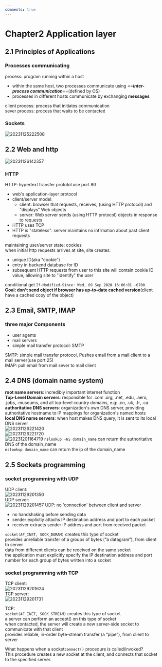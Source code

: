 ```yaml
---
comments: true
---
```


# Chapter2 Application layer
## 2.1 Principles of Applications  
### Processes communicating
process: program running within a host  

* within the same host, two processes communicate using ==***inter-process communication***==(defined by OS)
* processes in different hosts communicate by exchanging **messages**

client process: process that initiates communication  
sever process: process that waits to be contacted  
### Sockets
![20231125222508](https://s2.loli.net/2023/11/25/sBUAMw8DICbVjh3.png)  

## 2.2 Web and http  
![20231126142357](https://s2.loli.net/2023/11/26/rNVPhdZnKBXYpJU.png)  

### HTTP 
HTTP: hypertext transfer prototol  use port 80

* web's application-layer protocol
* client/server model:
  * client: browser that requests, receives, (using HTTP protocol) and "displays" Web objects
  * server: Web server sends (using HTTP protocol) objects in response to requests
* HTTP uses TCP  
* HTTP is "stateless": server maintains no infrmation about past client requests  

maintaining user/server state: cookies  
when initial http requests arrives at site, site creates:  

* unique ID(aka "cookie")  
* entry in backend database for ID 
* subsequent HTTP requests from user to this site will contain cookie ID value, allowing site to "identify" the user  

conditional get  `If-Modified-Since: Wed, 09 Sep 2020 16:06:01 -0700`  
**Goal: don't send object if browser has up-to-date cached version**(client have a cached copy of the object)  

## 2.3 Email, SMTP, IMAP  
### three major Components
* user agents  
* mail servers
* simple mail transfer protocol: SMTP

SMTP: simple mail transfer protocol, Pushes email from a mail client to a mail server(use port 25)  
IMAP: pull email from mail sever to mail client  

## 2.4 DNS (domain name system)  
**root name servers**: incredibly important internet function  
**Top-Level Domain servers**: responsible for .com .org, .net, .edu, .aero, .jobs, .museums, and all top-level country domains, e.g: .cn, .uk, .fr, .ca   
**authoritative DNS servers**: organization's own DNS server, providing authoritative hostname to IP mappings for organization's named hosts  
**local DNS name servers**: when host makes DNS query, it is sent to its local DNS server   
![20231126221420](https://s2.loli.net/2023/11/26/x9Xoan3NL4sm1JV.png)  
![20231126221720](https://s2.loli.net/2023/11/26/rKTzHA9gECG67pM.png)  
![20231201164719](https://s2.loli.net/2023/12/01/IGhz4klOoQNyv8Z.png)
`nslookup -NS domain_name` can return the authoritative DNS of the domain_name  
`nslookup domain_name` can return the ip of the domain_name  

## 2.5 Sockets programming
### socket programming with UDP  
UDP client:  
![20231129201350](https://s2.loli.net/2023/11/29/L1JYaNdqizkfrt6.png)  
UDP server:  
![20231129201457](https://s2.loli.net/2023/11/29/3bLkAWr1qFwRJsx.png)
UDP: no 'connection' between client and server  

* no handshaking before sending data  
* sender explictly attachs IP destination address and port to each packet  
* receiver extracts sender IP address and port from received packet  

`socket(AF_INET, SOCK_DGRAM)` creates this type of socket  
provides unreliable transfer of a groups of bytes (“a datagram”), from client to server  
data from different clients can be received on the same socket  
the application must explicitly specify the IP destination address and port number for each group of bytes written into a socket  

### socket programming with TCP 
TCP client:  
![20231129201624](https://s2.loli.net/2023/11/29/ojQxeTDKvACuMPG.png)  
TCP server:  
![20231129201731](https://s2.loli.net/2023/11/29/Ia6p8QdHiS1VYUl.png)

TCP:  
`socket(AF_INET, SOCK_STREAM)` creates this type of socket  
a server can perform an accept() on this type of socket  
when contacted, the server will create a new server-side socket to communicate with that client  
provides reliable, in-order byte-stream transfer (a “pipe”), from client to server  

What happens when a socket`connect()` procedure is called/invoked?  
This procedure creates a new socket at the client, and connects that socket to the specified server.